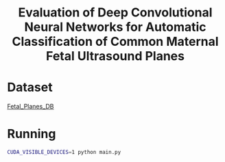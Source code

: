 <!--
 * @Author: Shuangchi He / Yulv
 * @Email: yulvchi@qq.com
 * @Date: 2022-04-03 18:16:07
 * @Motto: Entities should not be multiplied unnecessarily.
 * @LastEditors: Shuangchi He
 * @LastEditTime: 2022-04-05 00:33:21
 * @FilePath: /Awesome-Ultrasound-Standard-Plane-Detection/src/DCNN-MF-SP/Readme.md
 * @Description: Evaluation of Deep Convolutional Neural Networks for Automatic Classification of Common Maternal Fetal Ultrasound Planes
 * Init from https://github.com/Oussamayousre/automatic-classification-of-common-maternal-fetal-ultrasound-planes b784f0107fd8cd0368622c5da09a0b41d0a3eb04
-->

<h1><center> Evaluation of Deep Convolutional Neural Networks for Automatic Classification of Common Maternal Fetal Ultrasound Planes </center></h1>

# Dataset

[Fetal_Planes_DB](../../data/FETAL_PLANES_DB/)

# Running

``` bash
CUDA_VISIBLE_DEVICES=1 python main.py
```
